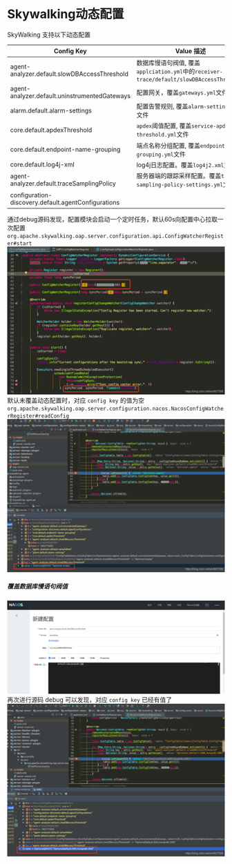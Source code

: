 # Skywalking动态配置

SkyWalking 支持以下动态配置

| **Config Key** | **Value 描述**                                                                 | **Value 格式示例**                                                                                                                            |
| --- |------------------------------------------------------------------------------|-------------------------------------------------------------------------------------------------------------------------------------------|
| agent-analyzer.default.slowDBAccessThreshold | 数据库慢语句阀值, 覆盖`applciation.yml`中的`receiver-trace/default/slowDBAccessThreshold` | default:200,mongodb:50 |
| agent-analyzer.default.uninstrumentedGateways | 配置网关，覆盖`gateways.yml`文件 | 参考 [gateways.yml](https://skywalking.apache.org/docs/main/next/en/setup/backend/uninstrumented-gateways/#configuration-format) |
| alarm.default.alarm-settings | 配置告警规则, 覆盖`alarm-settings.yml`文件 | 参考 [alarm-settings.yml](https://skywalking.apache.org/docs/main/next/en/setup/backend/backend-alarm/) |
| core.default.apdexThreshold | `apdex`阈值配置, 覆盖`service-apdex-threshold.yml`文件 | 参考 [service-apdex-threshold.yml](https://skywalking.apache.org/docs/main/next/en/setup/backend/apdex-threshold/) |
| core.default.endpoint-name-grouping | 端点名称分组配置, 覆盖`endpoint-name-grouping.yml`文件 | 参考 [endpoint-name-grouping.yml](https://skywalking.apache.org/docs/main/next/en/setup/backend/endpoint-grouping-rules/) |
| core.default.log4j-xml | log4j日志配置。覆盖`log4j2.xml`文件 | 参考 [log4j2.xml](https://skywalking.apache.org/docs/main/next/en/setup/backend/dynamical-logging/) |
| agent-analyzer.default.traceSamplingPolicy | 服务器端的跟踪采样配置。覆盖`trace-sampling-policy-settings.yml`文件 | 参考 [trace-sampling-policy-settings.yml](https://skywalking.apache.org/docs/main/next/en/setup/backend/trace-sampling/) |                                                                       |                                                                                                                                           |
| configuration-discovery.default.agentConfigurations | | 参考 [configuration-discovery.md](https://github.com/apache/skywalking-java/blob/20fb8c81b3da76ba6628d34c12d23d3d45c973ef/docs/en/setup/service-agent/java-agent/configuration-discovery.md) |

通过debug源码发现，配置模块会启动一个定时任务，默认60s向配置中心拉取一次配置  
`org.apache.skywalking.oap.server.configuration.api.ConfigWatcherRegister#start`  
![](../_media/04639efa538a40e4b3a615217869479a.png ':size=100%')  
默认未覆盖动态配置时，对应 `config key` 的值为空  
`org.apache.skywalking.oap.server.configuration.nacos.NacosConfigWatcherRegister#readConfig`  
![](../_media/8101be4b5b1440518eb832c7f04b3e61.png ':size=100%')

##### 覆盖数据库慢语句阀值

![](../_media/Snipaste_2022-10-07_15-02-56.png ':size=100%')  
再次进行源码 debug 可以发现，对应 `config key` 已经有值了  
![](../_media/f5273cfaba3e497e8ba7b59122519d41.png ':size=100%')
